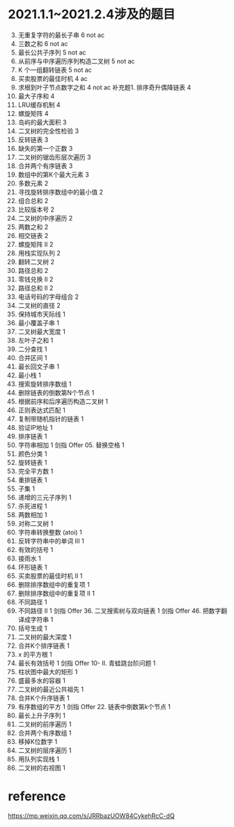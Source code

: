 # 2021.1.1~2021.2.4涉及的题目


3. 无重复字符的最长子串	6   not ac
15. 三数之和	6   not ac
1143. 最长公共子序列	5 not ac
105. 从前序与中序遍历序列构造二叉树	5 not ac
25. K 个一组翻转链表	5 not ac
121. 买卖股票的最佳时机	4   ac
129. 求根到叶子节点数字之和	4   not ac
补充题1. 排序奇升偶降链表	4
53. 最大子序和	4
146. LRU缓存机制	4
54. 螺旋矩阵	4
695. 岛屿的最大面积	3
958. 二叉树的完全性检验	3
206. 反转链表	3
41. 缺失的第一个正数	3
103. 二叉树的锯齿形层次遍历	3
21. 合并两个有序链表	3
215. 数组中的第K个最大元素	3
169. 多数元素	2
153. 寻找旋转排序数组中的最小值	2
39. 组合总和	2
165. 比较版本号	2
94. 二叉树的中序遍历	2
1. 两数之和	2
160. 相交链表	2
59. 螺旋矩阵 II	2
232. 用栈实现队列	2
226. 翻转二叉树	2
112. 路径总和	2
518. 零钱兑换 II	2
113. 路径总和 II	2
17. 电话号码的字母组合	2
543. 二叉树的直径	2
807. 保持城市天际线	1
76. 最小覆盖子串	1
662. 二叉树最大宽度	1
404. 左叶子之和	1
704. 二分查找	1
56. 合并区间	1
5. 最长回文子串	1
155. 最小栈	1
33. 搜索旋转排序数组	1
19. 删除链表的倒数第N个节点	1
889. 根据前序和后序遍历构造二叉树	1
10. 正则表达式匹配	1
138. 复制带随机指针的链表	1
468. 验证IP地址	1
148. 排序链表	1
415. 字符串相加	1
剑指 Offer 05. 替换空格	1
75. 颜色分类	1
61. 旋转链表	1
279. 完全平方数	1
143. 重排链表	1
78. 子集	1
334. 递增的三元子序列	1
582. 杀死进程	1
2. 两数相加	1
101. 对称二叉树	1
8. 字符串转换整数 (atoi)	1
557. 反转字符串中的单词 III	1
20. 有效的括号	1
42. 接雨水	1
141. 环形链表	1
122. 买卖股票的最佳时机 II	1
26. 删除排序数组中的重复项	1
80. 删除排序数组中的重复项 II	1
62. 不同路径	1
63. 不同路径 II	1
剑指 Offer 36. 二叉搜索树与双向链表	1
剑指 Offer 46. 把数字翻译成字符串	1
22. 括号生成	1
104. 二叉树的最大深度	1
23. 合并K个排序链表	1
69. x 的平方根	1
32. 最长有效括号	1
剑指 Offer 10- II. 青蛙跳台阶问题	1
84. 柱状图中最大的矩形	1
11. 盛最多水的容器	1
236. 二叉树的最近公共祖先	1
23. 合并K个升序链表	1
977. 有序数组的平方	1
剑指 Offer 22. 链表中倒数第k个节点	1
300. 最长上升子序列	1
144. 二叉树的前序遍历	1
88. 合并两个有序数组	1
402. 移掉K位数字	1
102. 二叉树的层序遍历	1
225. 用队列实现栈	1
199. 二叉树的右视图	1


# reference
https://mp.weixin.qq.com/s/JRRbazUOW84CykehRcC-dQ
